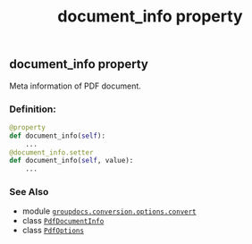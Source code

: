 ﻿---
title: document_info property
second_title: GroupDocs.Conversion for Python via .NET API References
description: 
type: docs
weight: 40
url: /python-net/groupdocs.conversion.options.convert/pdfoptions/document_info/
is_root: false
---

## document_info property


Meta information of PDF document.
### Definition:
```python
@property
def document_info(self):
    ...
@document_info.setter
def document_info(self, value):
    ...
```

### See Also
* module [`groupdocs.conversion.options.convert`](../../)
* class [`PdfDocumentInfo`](/conversion/python-net/groupdocs.conversion.options.convert/pdfdocumentinfo)
* class [`PdfOptions`](/conversion/python-net/groupdocs.conversion.options.convert/pdfoptions)
